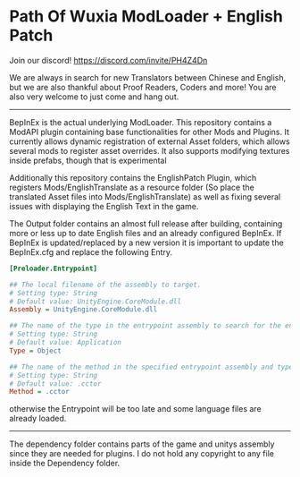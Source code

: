 # Path Of Wuxia ModLoader + English Patch

Join our discord! 
https://discord.com/invite/PH4Z4Dn

We are always in search for new Translators between Chinese and English, but we are also thankful about Proof Readers, Coders and more!
You are also very welcome to just come and hang out.

-------------------------------------------
BepInEx is the actual underlying ModLoader.
This repository contains a ModAPI plugin containing base functionalities for other Mods and Plugins.
It currently allows dynamic registration of external Asset folders, which allows several mods to register asset overrides.
It also supports modifying textures inside prefabs, though that is experimental

Additionally this repository contains the EnglishPatch Plugin, which registers Mods/EnglishTranslate as a resource folder (So place the translated Asset files into Mods/EnglishTranslate) as well as fixing several issues with displaying the English Text in the game.

The Output folder contains an almost full release after building, containing more or less up to date English files and an already configured BepInEx.
If BepInEx is updated/replaced by a new version it is important to update the BepInEx.cfg and replace the following Entry.

```ini
[Preloader.Entrypoint]

## The local filename of the assembly to target.
# Setting type: String
# Default value: UnityEngine.CoreModule.dll
Assembly = UnityEngine.CoreModule.dll

## The name of the type in the entrypoint assembly to search for the entrypoint method.
# Setting type: String
# Default value: Application
Type = Object

## The name of the method in the specified entrypoint assembly and type to hook and load Chainloader from.
# Setting type: String
# Default value: .cctor
Method = .cctor
```

otherwise the Entrypoint will be too late and some language files are already loaded.

-------------------------------------------

The dependency folder contains parts of the game and unitys assembly since they are needed for plugins.
I do not hold any copyright to any file inside the Dependency folder.
